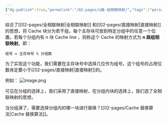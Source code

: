 ```yaml
---
{"dg-publish":true,"permalink":"/02-pages/n路-组相联映射/","tags":["personal/blog","计算机组成原理"]}
---
```


综合了[[02-pages/全相联映射\|全相联映射]] 和[[02-pages/直接映射\|直接映射]]的思想，将 Cache 块分为若干组，每个主存块可放到特定分组中的任意一个位置。若每个分组内有 n 块 Cache line ，则称这个 Cache 的映射方式为 **n 路组相联映射**。即：
```ad-note
组号 = 主存块号 % 分组数
```

为了实现这个功能，我们需要在主存块号中选择几位作为组号。这个组号的占用位数肯定要小于[[02-pages/直接映射\|直接映射]]的。

例如：
![image.png](https://yelanyanyu-img-bed.oss-cn-hangzhou.aliyuncs.com/img/blog/2024/09/20240904212313.png)

可见在分组的选择上，我们采用了直接映射，在分组内块的选择上，我们选了全相联映射的思想。

当分组满了，需要选择分组内的哪一块进行替换？[[02-pages/Cache 替换算法\|Cache 替换算法]]。